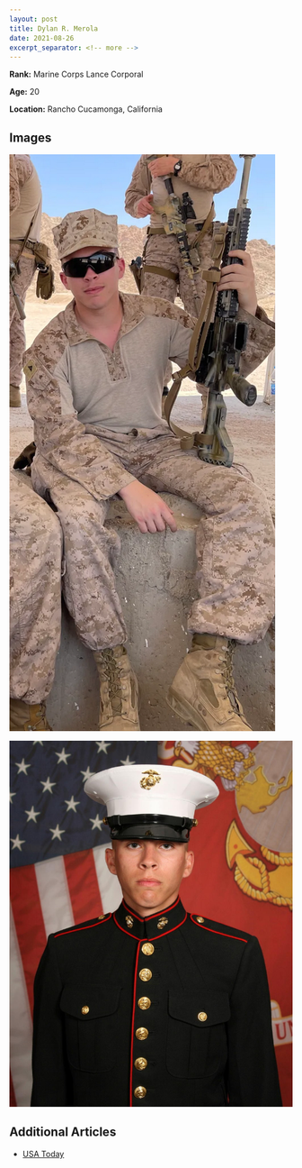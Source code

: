 ```yaml
---
layout: post
title: Dylan R. Merola
date: 2021-08-26
excerpt_separator: <!-- more -->
---
```


**Rank:** Marine Corps Lance Corporal

**Age:** 20

**Location:** Rancho Cucamonga, California

<!-- more -->

## Images
![Dylan R Merola](/assets/images/13-service-members/dylan1.png)

![Dylan R Merola](/assets/images/13-service-members/dylan2.jpg)


## Additional Articles
- [USA Today](https://www.usatoday.com/story/news/nation/2021/08/28/marine-dylan-merola-honored-after-being-killed-afghanistan-attack/5640002001/)
